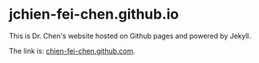 # jchien-fei-chen.github.io

This is Dr. Chen's website hosted on Github pages and powered by Jekyll.

The link is: [chien-fei-chen.github.com](https://chien-fei-chen.github.com).
